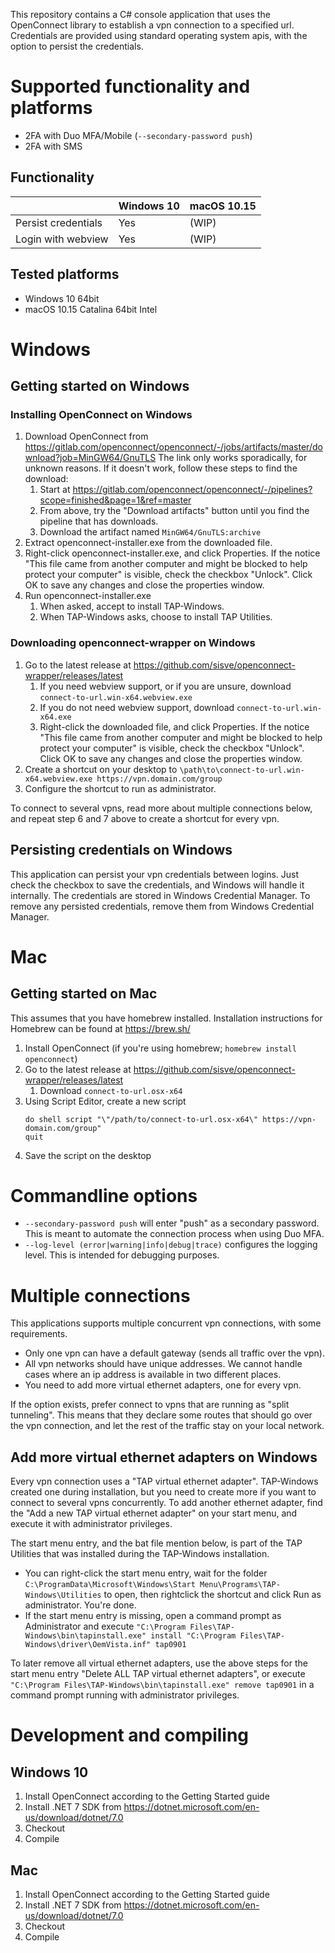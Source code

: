 This repository contains a C# console application that uses the OpenConnect library to establish a vpn connection to a specified url. Credentials are provided using standard operating system apis, with the option to persist the credentials.

# Supported functionality and platforms

* 2FA with Duo MFA/Mobile (`--secondary-password push`)
* 2FA with SMS

## Functionality

|                     | Windows 10 | macOS 10.15 |
|---------------------|------------|-------------|
| Persist credentials | Yes        | (WIP)       |
| Login with webview  | Yes        | (WIP)       |

## Tested platforms 

* Windows 10 64bit
* macOS 10.15 Catalina 64bit Intel

# Windows

## Getting started on Windows

### Installing OpenConnect on Windows

1. Download OpenConnect from https://gitlab.com/openconnect/openconnect/-/jobs/artifacts/master/download?job=MinGW64/GnuTLS
   The link only works sporadically, for unknown reasons. If it doesn't work, follow these steps to find the download:
   1. Start at https://gitlab.com/openconnect/openconnect/-/pipelines?scope=finished&page=1&ref=master
   2. From above, try the "Download artifacts" button until you find the pipeline that has downloads.
   3. Download the artifact named `MinGW64/GnuTLS:archive`
2. Extract openconnect-installer.exe from the downloaded file.
3. Right-click openconnect-installer.exe, and click Properties. If the notice "This file came from another computer and might be blocked to help protect your computer" is visible, check the checkbox "Unlock". Click OK to save any changes and close the properties window.
4. Run openconnect-installer.exe
   1. When asked, accept to install TAP-Windows.
   2. When TAP-Windows asks, choose to install TAP Utilities.

### Downloading openconnect-wrapper on Windows

1. Go to the latest release at https://github.com/sisve/openconnect-wrapper/releases/latest
   1. If you need webview support, or if you are unsure, download `connect-to-url.win-x64.webview.exe`
   2. If you do not need webview support, download `connect-to-url.win-x64.exe`
   3. Right-click the downloaded file, and click Properties. If the notice "This file came from another computer and might be blocked to help protect your computer" is visible, check the checkbox "Unlock". Click OK to save any changes and close the properties window.
2. Create a shortcut on your desktop to `\path\to\connect-to-url.win-x64.webview.exe https://vpn.domain.com/group`
3. Configure the shortcut to run as administrator.

To connect to several vpns, read more about multiple connections below, and repeat step 6 and 7 above to create a shortcut for every vpn.

## Persisting credentials on Windows

This application can persist your vpn credentials between logins. Just check the checkbox to save the credentials, and Windows will handle it internally. The credentials are stored in Windows Credential Manager. To remove any persisted credentials, remove them from Windows Credential Manager.

# Mac

## Getting started on Mac

This assumes that you have homebrew installed. Installation instructions for Homebrew can be found at https://brew.sh/

1. Install OpenConnect (if you're using homebrew; `homebrew install openconnect`)
2. Go to the latest release at https://github.com/sisve/openconnect-wrapper/releases/latest
   1. Download `connect-to-url.osx-x64`
3. Using Script Editor, create a new script
   ```
   do shell script "\"/path/to/connect-to-url.osx-x64\" https://vpn-domain.com/group"
   quit
   ```
4. Save the script on the desktop

# Commandline options

* `--secondary-password push` will enter "push" as a secondary password. This is meant to automate the connection process when using Duo MFA.
* `--log-level (error|warning|info|debug|trace)` configures the logging level. This is intended for debugging purposes.

# Multiple connections

This applications supports multiple concurrent vpn connections, with some requirements.
 
* Only one vpn can have a default gateway (sends all traffic over the vpn). 
* All vpn networks should have unique addresses. We cannot handle cases where an ip address is available in two different places.
* You need to add more virtual ethernet adapters, one for every vpn. 

If the option exists, prefer connect to vpns that are running as "split tunneling". This means that they declare some routes that should go over the vpn connection, and let the rest of the traffic stay on your local network.

## Add more virtual ethernet adapters on Windows

Every vpn connection uses a "TAP virtual ethernet adapter". TAP-Windows created one during installation, but you need to create more if you want to connect to several vpns concurrently. To add another ethernet adapter, find the "Add a new TAP virtual ethernet adapter" on your start menu, and execute it with administrator privileges.

The start menu entry, and the bat file mention below, is part of the TAP Utilities that was installed during the TAP-Windows installation.

* You can right-click the start menu entry, wait for the folder `C:\ProgramData\Microsoft\Windows\Start Menu\Programs\TAP-Windows\Utilities` to open, then rightclick the shortcut and click Run as administrator. You're done.
* If the start menu entry is missing, open a command prompt as Administrator and execute `"C:\Program Files\TAP-Windows\bin\tapinstall.exe" install "C:\Program Files\TAP-Windows\driver\OemVista.inf" tap0901`

To later remove all virtual ethernet adapters, use the above steps for the start menu entry "Delete ALL TAP virtual ethernet adapters", or execute `"C:\Program Files\TAP-Windows\bin\tapinstall.exe" remove tap0901` in a command prompt running with administrator privileges.

# Development and compiling

## Windows 10

1. Install OpenConnect according to the Getting Started guide
2. Install .NET 7 SDK from https://dotnet.microsoft.com/en-us/download/dotnet/7.0
3. Checkout
4. Compile

## Mac

1. Install OpenConnect according to the Getting Started guide
2. Install .NET 7 SDK from https://dotnet.microsoft.com/en-us/download/dotnet/7.0
3. Checkout
4. Compile